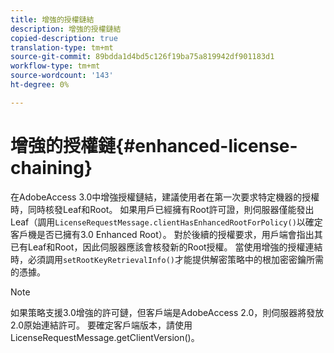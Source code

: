 ```yaml
---
title: 增強的授權鏈結
description: 增強的授權鏈結
copied-description: true
translation-type: tm+mt
source-git-commit: 89bdda1d4bd5c126f19ba75a819942df901183d1
workflow-type: tm+mt
source-wordcount: '143'
ht-degree: 0%

---
```



# 增強的授權鏈{#enhanced-license-chaining}

在AdobeAccess 3.0中增強授權鏈結，建議使用者在第一次要求特定機器的授權時，同時核發Leaf和Root。 如果用戶已經擁有Root許可證，則伺服器僅能發出Leaf（調用`LicenseRequestMessage.clientHasEnhancedRootForPolicy()`以確定客戶機是否已擁有3.0 Enhanced Root）。 對於後續的授權要求，用戶端會指出其已有Leaf和Root，因此伺服器應該會核發新的Root授權。 當使用增強的授權連結時，必須調用`setRootKeyRetrievalInfo()`才能提供解密策略中的根加密密鑰所需的憑據。

>[!NOTE]
>
>如果策略支援3.0增強的許可鏈，但客戶端是AdobeAccess 2.0，則伺服器將發放2.0原始連結許可。 要確定客戶端版本，請使用LicenseRequestMessage.getClientVersion()。

